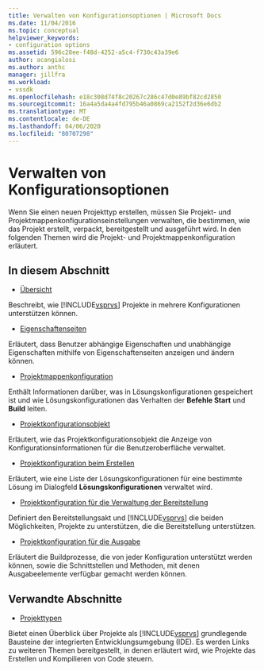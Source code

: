 ```yaml
---
title: Verwalten von Konfigurationsoptionen | Microsoft Docs
ms.date: 11/04/2016
ms.topic: conceptual
helpviewer_keywords:
- configuration options
ms.assetid: 596c28ee-f48d-4252-a5c4-f730c43a39e6
author: acangialosi
ms.author: anthc
manager: jillfra
ms.workload:
- vssdk
ms.openlocfilehash: e18c308d74f8c20267c286c47d0e89bf82cd2850
ms.sourcegitcommit: 16a4a5da4a4fd795b46a0869ca2152f2d36e6db2
ms.translationtype: MT
ms.contentlocale: de-DE
ms.lasthandoff: 04/06/2020
ms.locfileid: "80707298"
---
```

# <a name="managing-configuration-options"></a>Verwalten von Konfigurationsoptionen
Wenn Sie einen neuen Projekttyp erstellen, müssen Sie Projekt- und Projektmappenkonfigurationseinstellungen verwalten, die bestimmen, wie das Projekt erstellt, verpackt, bereitgestellt und ausgeführt wird. In den folgenden Themen wird die Projekt- und Projektmappenkonfiguration erläutert.

## <a name="in-this-section"></a>In diesem Abschnitt
- [Übersicht](../../extensibility/internals/configuration-options-overview.md)

 Beschreibt, wie [!INCLUDE[vsprvs](../../code-quality/includes/vsprvs_md.md)] Projekte in mehrere Konfigurationen unterstützen können.

- [Eigenschaftenseiten](../../extensibility/internals/property-pages.md)

 Erläutert, dass Benutzer abhängige Eigenschaften und unabhängige Eigenschaften mithilfe von Eigenschaftenseiten anzeigen und ändern können.

- [Projektmappenkonfiguration](../../extensibility/internals/solution-configuration.md)

 Enthält Informationen darüber, was in Lösungskonfigurationen gespeichert ist und wie Lösungskonfigurationen das Verhalten der **Befehle Start** und **Build** leiten.

- [Projektkonfigurationsobjekt](../../extensibility/internals/project-configuration-object.md)

 Erläutert, wie das Projektkonfigurationsobjekt die Anzeige von Konfigurationsinformationen für die Benutzeroberfläche verwaltet.

- [Projektkonfiguration beim Erstellen](../../extensibility/internals/project-configuration-for-building.md)

 Erläutert, wie eine Liste der Lösungskonfigurationen für eine bestimmte Lösung im Dialogfeld **Lösungskonfigurationen** verwaltet wird.

- [Projektkonfiguration für die Verwaltung der Bereitstellung](../../extensibility/internals/project-configuration-for-managing-deployment.md)

 Definiert den Bereitstellungsakt und [!INCLUDE[vsprvs](../../code-quality/includes/vsprvs_md.md)] die beiden Möglichkeiten, Projekte zu unterstützen, die die Bereitstellung unterstützen.

- [Projektkonfiguration für die Ausgabe](../../extensibility/internals/project-configuration-for-output.md)

 Erläutert die Buildprozesse, die von jeder Konfiguration unterstützt werden können, sowie die Schnittstellen und Methoden, mit denen Ausgabeelemente verfügbar gemacht werden können.

## <a name="related-sections"></a>Verwandte Abschnitte
- [Projekttypen](../../extensibility/internals/project-types.md)

 Bietet einen Überblick über Projekte als [!INCLUDE[vsprvs](../../code-quality/includes/vsprvs_md.md)] grundlegende Bausteine der integrierten Entwicklungsumgebung (IDE). Es werden Links zu weiteren Themen bereitgestellt, in denen erläutert wird, wie Projekte das Erstellen und Kompilieren von Code steuern.
